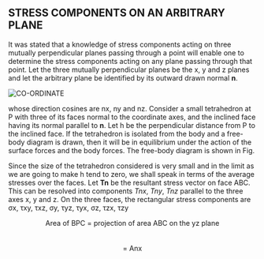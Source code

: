 ## STRESS COMPONENTS ON AN ARBITRARY PLANE
It was stated that a knowledge of stress components acting on three
mutually perpendicular planes passing through a point will enable one to determine the stress components acting on any plane passing through that point. Let
the three mutually perpendicular planes be the x, y and z planes and let the
arbitrary plane be identified by its outward drawn normal **n**. 
<br>

![CO-ORDINATE](https://github.com/Harsh2345001/ASM.github.io/assets/142891307/d1c9a3d5-7483-4ab7-be6d-9ae122c2e903)
<br>

whose direction cosines are nx, ny and nz. Consider a small tetrahedron at P with three of its faces normal to the coordinate axes, and the inclined face having its normal parallel to **n**. Let h be the perpendicular distance from P to the inclined face. If the tetrahedron is isolated from the body and a free-body diagram is drawn, then it will be in equilibrium under the action of the surface forces and the body forces. The free-body diagram is shown in Fig.
<br>

Since the size of the tetrahedron considered is very small and in the limit as we are going to make h tend to zero, we shall speak in terms of the average stresses
over the faces. Let **Tn** be the resultant stress vector on face ABC. This can be resolved into components *Tnx*, *Tny*, *Tnz* parallel to the three axes x, y and z. On the three faces, the rectangular stress components are &sigma;x, &tau;xy, &tau;xz,  &sigma;y, &tau;yz, &tau;yx,  &sigma;z, &tau;zx, &tau;zy
                         <center>Area of BPC = projection of area ABC on the yz plane</center> 
                         <br>                         
                         <center>= Anx</center>


